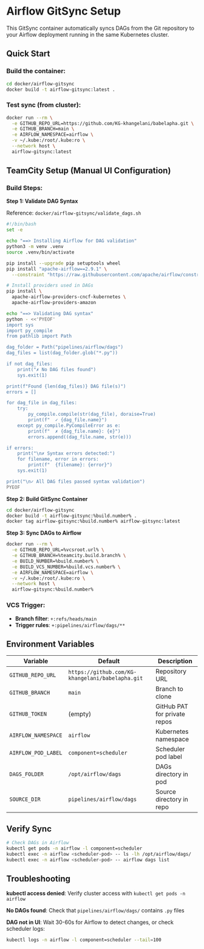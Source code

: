 # Airflow GitSync Setup

This GitSync container automatically syncs DAGs from the Git repository to your Airflow deployment running in the same Kubernetes cluster.

## Quick Start

### Build the container:
```bash
cd docker/airflow-gitsync
docker build -t airflow-gitsync:latest .
```

### Test sync (from cluster):
```bash
docker run --rm \
  -e GITHUB_REPO_URL=https://github.com/KG-khangelani/babelapha.git \
  -e GITHUB_BRANCH=main \
  -e AIRFLOW_NAMESPACE=airflow \
  -v ~/.kube:/root/.kube:ro \
  --network host \
  airflow-gitsync:latest
```

## TeamCity Setup (Manual UI Configuration)

### Build Steps:

**Step 1: Validate DAG Syntax**

Reference: `docker/airflow-gitsync/validate_dags.sh`

```bash
#!/bin/bash
set -e

echo "==> Installing Airflow for DAG validation"
python3 -m venv .venv
source .venv/bin/activate

pip install --upgrade pip setuptools wheel
pip install "apache-airflow==2.9.1" \
  --constraint "https://raw.githubusercontent.com/apache/airflow/constraints-2.9.1/constraints-3.11.txt"

# Install providers used in DAGs
pip install \
  apache-airflow-providers-cncf-kubernetes \
  apache-airflow-providers-amazon

echo "==> Validating DAG syntax"
python - <<'PYEOF'
import sys
import py_compile
from pathlib import Path

dag_folder = Path("pipelines/airflow/dags")
dag_files = list(dag_folder.glob("*.py"))

if not dag_files:
    print("✗ No DAG files found")
    sys.exit(1)

print(f"Found {len(dag_files)} DAG file(s)")
errors = []

for dag_file in dag_files:
    try:
        py_compile.compile(str(dag_file), doraise=True)
        print(f"  ✓ {dag_file.name}")
    except py_compile.PyCompileError as e:
        print(f"  ✗ {dag_file.name}: {e}")
        errors.append((dag_file.name, str(e)))

if errors:
    print("\n✗ Syntax errors detected:")
    for filename, error in errors:
        print(f"  {filename}: {error}")
    sys.exit(1)

print("\n✓ All DAG files passed syntax validation")
PYEOF
```

**Step 2: Build GitSync Container**
```bash
cd docker/airflow-gitsync
docker build -t airflow-gitsync:%build.number% .
docker tag airflow-gitsync:%build.number% airflow-gitsync:latest
```

**Step 3: Sync DAGs to Airflow**
```bash
docker run --rm \
  -e GITHUB_REPO_URL=%vcsroot.url% \
  -e GITHUB_BRANCH=%teamcity.build.branch% \
  -e BUILD_NUMBER=%build.number% \
  -e BUILD_VCS_NUMBER=%build.vcs.number% \
  -e AIRFLOW_NAMESPACE=airflow \
  -v ~/.kube:/root/.kube:ro \
  --network host \
  airflow-gitsync:%build.number%
```

### VCS Trigger:
- **Branch filter**: `+:refs/heads/main`
- **Trigger rules**: `+:pipelines/airflow/dags/**`

## Environment Variables

| Variable | Default | Description |
|----------|---------|-------------|
| `GITHUB_REPO_URL` | `https://github.com/KG-khangelani/babelapha.git` | Repository URL |
| `GITHUB_BRANCH` | `main` | Branch to clone |
| `GITHUB_TOKEN` | (empty) | GitHub PAT for private repos |
| `AIRFLOW_NAMESPACE` | `airflow` | Kubernetes namespace |
| `AIRFLOW_POD_LABEL` | `component=scheduler` | Scheduler pod label |
| `DAGS_FOLDER` | `/opt/airflow/dags` | DAGs directory in pod |
| `SOURCE_DIR` | `pipelines/airflow/dags` | Source directory in repo |

## Verify Sync

```bash
# Check DAGs in Airflow
kubectl get pods -n airflow -l component=scheduler
kubectl exec -n airflow <scheduler-pod> -- ls -lh /opt/airflow/dags/
kubectl exec -n airflow <scheduler-pod> -- airflow dags list
```

## Troubleshooting

**kubectl access denied**: Verify cluster access with `kubectl get pods -n airflow`

**No DAGs found**: Check that `pipelines/airflow/dags/` contains `.py` files

**DAG not in UI**: Wait 30-60s for Airflow to detect changes, or check scheduler logs:
```bash
kubectl logs -n airflow -l component=scheduler --tail=100
```
